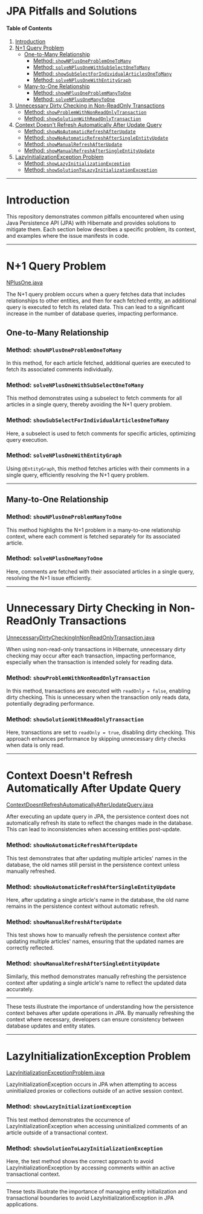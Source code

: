 # JPA Pitfalls and Solutions

#### Table of Contents
1. [Introduction](#introduction)
2. [N+1 Query Problem](#n1-query-problem)
    - [One-to-Many Relationship](#one-to-many-relationship)
        - [Method: `showNPlusOneProblemOneToMany`](#method-shownplusoneproblemonetomany)
        - [Method: `solveNPlusOneWithSubSelectOneToMany`](#method-solvenplusonewithsubselectonetomany)
        - [Method: `showSubSelectForIndividualArticlesOneToMany`](#method-showsubselectforindividualarticlesonetomany)
        - [Method: `solveNPlusOneWithEntityGraph`](#method-solvenplusonewithentitygraph)
    - [Many-to-One Relationship](#many-to-one-relationship)
        - [Method: `showNPlusOneProblemManyToOne`](#method-shownplusoneproblemmanytoone)
        - [Method: `solveNPlusOneManyToOne`](#method-solvenplusonemanytoone)
3. [Unnecessary Dirty Checking in Non-ReadOnly Transactions](#unnecessary-dirty-checking)
    - [Method: `showProblemWithNonReadOnlyTransaction`](#method-showproblemwithnonreadonlytransaction)
    - [Method: `showSolutionWithReadOnlyTransaction`](#method-showsolutionwithreadonlytransaction)
4. [Context Doesn't Refresh Automatically After Update Query](#context-doesnt-refresh)
    - [Method: `showNoAutomaticRefreshAfterUpdate`](#method-shownoautomaticrefreshafterupdate)
    - [Method: `showNoAutomaticRefreshAfterSingleEntityUpdate`](#method-shownoautomaticrefreshaftersingleentityupdate)
    - [Method: `showManualRefreshAfterUpdate`](#method-showmanualrefreshafterupdate)
    - [Method: `showManualRefreshAfterSingleEntityUpdate`](#method-showmanualrefreshaftersingleentityupdate)
5. [LazyInitializationException Problem](#lazyinitializationexception-problem)
    - [Method: `showLazyInitializationException`](#method-showlazyinitializationexception)
    - [Method: `showSolutionToLazyInitializationException`](#method-showsolutiontolazyinitializationexception)

---

# Introduction

This repository demonstrates common pitfalls encountered when using Java Persistence API (JPA) with Hibernate and provides solutions to mitigate them. Each section below describes a specific problem, its context, and examples where the issue manifests in code.

---

# N+1 Query Problem

[NPlusOne.java](/src/test/java/dev/roman/jpapitfalls/repository/NPlusOne.java)

The N+1 query problem occurs when a query fetches data that includes relationships to other entities, and then for each fetched entity, an additional query is executed to fetch its related data. This can lead to a significant increase in the number of database queries, impacting performance.

## One-to-Many Relationship

### Method: `showNPlusOneProblemOneToMany`

In this method, for each article fetched, additional queries are executed to fetch its associated comments individually.

### Method: `solveNPlusOneWithSubSelectOneToMany`

This method demonstrates using a subselect to fetch comments for all articles in a single query, thereby avoiding the N+1 query problem.

### Method: `showSubSelectForIndividualArticlesOneToMany`

Here, a subselect is used to fetch comments for specific articles, optimizing query execution.

### Method: `solveNPlusOneWithEntityGraph`

Using `@EntityGraph`, this method fetches articles with their comments in a single query, efficiently resolving the N+1 query problem.

---

## Many-to-One Relationship

### Method: `showNPlusOneProblemManyToOne`

This method highlights the N+1 problem in a many-to-one relationship context, where each comment is fetched separately for its associated article.

### Method: `solveNPlusOneManyToOne`

Here, comments are fetched with their associated articles in a single query, resolving the N+1 issue efficiently.

---

# Unnecessary Dirty Checking in Non-ReadOnly Transactions

[UnnecessaryDirtyCheckingInNonReadOnlyTransaction.java](/src/test/java/dev/roman/jpapitfalls/repository/UnnecessaryDirtyCheckingInNonReadOnlyTransaction.java)

When using non-read-only transactions in Hibernate, unnecessary dirty checking may occur after each transaction, impacting performance, especially when the transaction is intended solely for reading data.

### Method: `showProblemWithNonReadOnlyTransaction`

In this method, transactions are executed with `readOnly = false`, enabling dirty checking. This is unnecessary when the transaction only reads data, potentially degrading performance.

### Method: `showSolutionWithReadOnlyTransaction`

Here, transactions are set to `readOnly = true`, disabling dirty checking. This approach enhances performance by skipping unnecessary dirty checks when data is only read.

---

# Context Doesn't Refresh Automatically After Update Query

[ContextDoesntRefreshAutomaticallyAfterUpdateQuery.java](/src/test/java/dev/roman/jpapitfalls/repository/ContextDoesntRefreshAutomaticallyAfterUpdateQuery.java)

After executing an update query in JPA, the persistence context does not automatically refresh its state to reflect the changes made in the database. This can lead to inconsistencies when accessing entities post-update.

### Method: `showNoAutomaticRefreshAfterUpdate`

This test demonstrates that after updating multiple articles' names in the database, the old names still persist in the persistence context unless manually refreshed.

### Method: `showNoAutomaticRefreshAfterSingleEntityUpdate`

Here, after updating a single article's name in the database, the old name remains in the persistence context without automatic refresh.

### Method: `showManualRefreshAfterUpdate`

This test shows how to manually refresh the persistence context after updating multiple articles' names, ensuring that the updated names are correctly reflected.

### Method: `showManualRefreshAfterSingleEntityUpdate`

Similarly, this method demonstrates manually refreshing the persistence context after updating a single article's name to reflect the updated data accurately.

---

These tests illustrate the importance of understanding how the persistence context behaves after update operations in JPA. By manually refreshing the context where necessary, developers can ensure consistency between database updates and entity states.

---

# LazyInitializationException Problem<a name="lazyinitializationexception-problem"></a>

[LazyInitializationExceptionProblem.java](/src/test/java/dev/roman/jpapitfalls/repository/LazyInitializationExceptionProblem.java)

LazyInitializationException occurs in JPA when attempting to access uninitialized proxies or collections outside of an active session context.

### Method: `showLazyInitializationException`<a name="method-showlazyinitializationexception"></a>

This test method demonstrates the occurrence of LazyInitializationException when accessing uninitialized comments of an article outside of a transactional context.

### Method: `showSolutionToLazyInitializationException`<a name="method-showsolutiontolazyinitializationexception"></a>

Here, the test method shows the correct approach to avoid LazyInitializationException by accessing comments within an active transactional context.

---

These tests illustrate the importance of managing entity initialization and transactional boundaries to avoid LazyInitializationException in JPA applications.